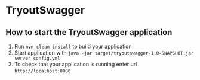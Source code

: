 # TryoutSwagger

How to start the TryoutSwagger application
---

1. Run `mvn clean install` to build your application
1. Start application with `java -jar target/tryoutswagger-1.0-SNAPSHOT.jar server config.yml`
1. To check that your application is running enter url `http://localhost:8080`
